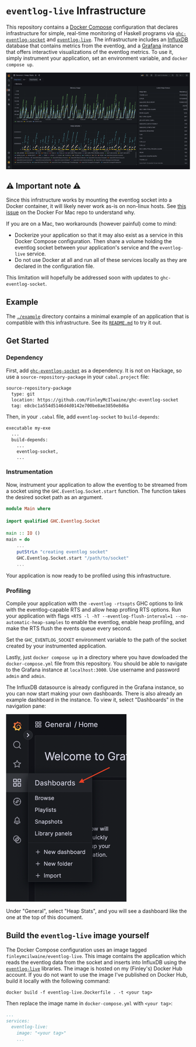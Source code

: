 # `eventlog-live` Infrastructure

This repository contains a [Docker Compose][docs:docker-compose] configuration
that declares infrastructure for simple, real-time monitoring of Haskell
programs via [`ghc-eventlog-socket`][ghc-eventlog-socket] and
[`eventlog-live`][eventlog-live]. The infrastructure includes an
[InfluxDB][docs:influxdb] database that contains metrics from the eventlog, and
a [Grafana][docs:grafana] instance that offers interactive visualizations of the
eventlog metrics. To use it, simply instrument your application, set an
environment variable, and `docker compose up`.

![](./assets/img/dashboard.png)

## :warning: Important note :warning:

Since this infrstructure works by mounting the eventlog socket into a Docker
container, it will likely never work as-is on non-linux hosts. See
[this issue](https://github.com/docker/for-mac/issues/483) on the Docker For Mac
repo to understand why.

If you are on a Mac, two workarounds (however painful) come to mind:
- Dockerize your application so that it may also exist as a service in this
  Docker Compose configuration. Then share a volume holding the eventlog socket
  between your application's service and the `eventlog-live` service.
- Do not use Docker at all and run all of these services locally as they are
  declared in the configuration file.

This limitation will hopefully be addressed soon with updates to
`ghc-eventlog-socket`.

## Example

The [`./example`](./example/) directory contains a minimal example of an
application that is compatible with this infrastructure. See its
[`README.md`](./example/README.md) to try it out.

## Get Started

### Dependency

First, add [`ghc-eventlog-socket`][ghc-eventlog-socket] as a dependency. It is
not on Hackage, so use a `source-repository-package` in your `cabal.project`
file:

```cabal
source-repository-package
  type: git
  location: https://github.com/FinleyMcIlwaine/ghc-eventlog-socket
  tag: e8cbc1a554d5146d4d0142e700be8ae3850e8d6a
```

Then, in your `.cabal` file, add `eventlog-socket` to `build-depends`:

```cabal
executable my-exe
  ...
  build-depends:
    ...
    eventlog-socket,
    ...
```

### Instrumentation

Now, instrument your application to allow the eventlog to be streamed from a
socket using the `GHC.Eventlog.Socket.start` function. The function takes the
desired socket path as an argument.

```haskell
module Main where

import qualified GHC.Eventlog.Socket

main :: IO ()
main = do
    ...
    putStrLn "creating eventlog socket"
    GHC.Eventlog.Socket.start "/path/to/socket"
    ...
```

Your application is now ready to be profiled using this infrastructure.

### Profiling

Compile your application with the `-eventlog -rtsopts` GHC options to link with
the eventlog-capable RTS and allow heap profling RTS options. Run your
application with flags `+RTS -l -hT --eventlog-flush-interval=1 --no-automatic-heap-samples` to enable the
eventlog, enable heap profiling, and make the RTS flush the events queue every
second.

Set the `GHC_EVENTLOG_SOCKET` environment variable to the path of the socket
created by your instrumented application.

Lastly, just `docker compose up` in a directory where you have dowloaded the
`docker-compose.yml` file from this repository. You should be able to navigate
to the Grafana instance at `localhost:3000`. Use username and password `admin`
and `admin`.

The InfluxDB datasource is already configured in the Grafana instance, so you
can now start making your own dashboards. There is also already an example
dashboard in the instance. To view it, select "Dashboards" in the navigation
pane:

![](./assets/img/dashboards.png)

Under "General", select "Heap Stats", and you will see a dashboard like the one
at the top of this document.

## Build the `eventlog-live` image yourself

The Docker Compose configuration uses an image tagged
`finleymcilwaine/eventlog-live`. This image contains the application which reads
the eventlog data from the socket and inserts into InfluxDB using the
[`eventlog-live`][eventlog-live] libraries. The image is hosted on my (Finley's)
Docker Hub account. If you do not want to use the image I've published on Docker
Hub, build it locally with the following command:

```
docker build -f eventlog-live.Dockerfile . -t <your tag>
```

Then replace the image name in `docker-compose.yml` with `<your tag>`:

```yml
...
services:
  eventlog-live:
    image: "<your tag>"
    ...
```

[docs:docker-compose]: https://docs.docker.com/compose/
[docs:influxdb]: https://www.influxdata.com/
[docs:grafana]: https://grafana.com/

[eventlog-live]: https://github.com/mpickering/eventlog-live
[ghc-eventlog-socket]: https://github.com/bgamari/ghc-eventlog-socket
